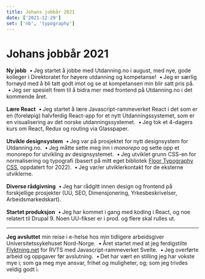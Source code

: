 ```yaml
---
title: Johans jobbår 2021
date: ['2021-12-29']
set: ['nb', 'typography']
---
```


# Johans jobbår 2021

<div class="wrapper">

**Ny jobb**

- Jeg startet å jobbe med Utdanning.no i august, med nye, gode kolleger i Direktoratet for høyere utdanning og kompetanse!
- Jeg er særlig fornøyd med å bli tatt godt imot og se at kompetansen min blir satt pris på.
- Jeg ser spesielt frem til å bidra mer med frontend på Utdanning.no i det kommende året.

**Lære React**

- Jeg startet å lære Javascript-rammeverket React i det som er en (foreløpig) halvferdig React-app for et nytt Utdanningssystemet, som er en visualisering av det norske utdanningssystemet.
- Jeg tok et 4-dagers kurs om React, Redux og routing via Glasspaper.

**Utvikle designsystem**

- Jeg var på prosjektet for nytt designsystem for Utdanning.no.
- Jeg måtte sette meg inn i _monorepo_ og sette opp et monorepo for utvikling av designsystemet.
- Jeg utviklet grunn CSS-en for normalisering og typografi (basert på mitt eget bibliotek [Floor Typography CSS](//floortypography.vercel.app), oppdatert for 2022).
- Jeg var/er utviklerkontakt for de eksterne utviklerne.

**Diverse rådgivning**

- Jeg har rådgitt innen design og frontend på forskjellige prosjekter (UU, SEO, Dimensjonering, Yrkesbeskrivelser, Arbeidsmarkedskart).

**Startet produksjon**

- Jeg har kommet i gang med koding i React, og noe relatert til Drupal 9. Noen UU-fikser er i prod. og flere skal rulles ut.

---

**Jeg avsluttet** min reise i e-helse hos min tidligere arbeidsgiver Universitetssykehuset Nord-Norge.

- Året startet med at jeg ferdigstilte [Flyktning.net](https://flyktning.net/) for RVTS med Javascript-rammeverket Svelte.
- Jeg overførte arbeid og oppgaver før avslutning.
- Det har vært en stilling jeg har vokste mye i; som ga meg mye ansvar, frihet og muligheter, og; som jeg trivdes veldig godt i.

</div>

<style lang="postcss">
	.wrapper ul {
		padding: 0;
	}

	p, p + ul, p + ul > li {
		display: inline;
	}

	p + ul > li::before {
		content: '•';
		line-height: 0;
		margin-inline-end: .2em;
		margin-inline-start: .3em;
		vertical-align: baseline;
		position: relative;
		top: 0;
	}

	p + ul::after {
		content: '';
		display: block;
		margin: var(--space, 1rem) 0;
	}

	strong {
		color: hsl(var(--fg-h), var(--fg-s), calc(5% + var(--fg-l)));
	}
</style>
